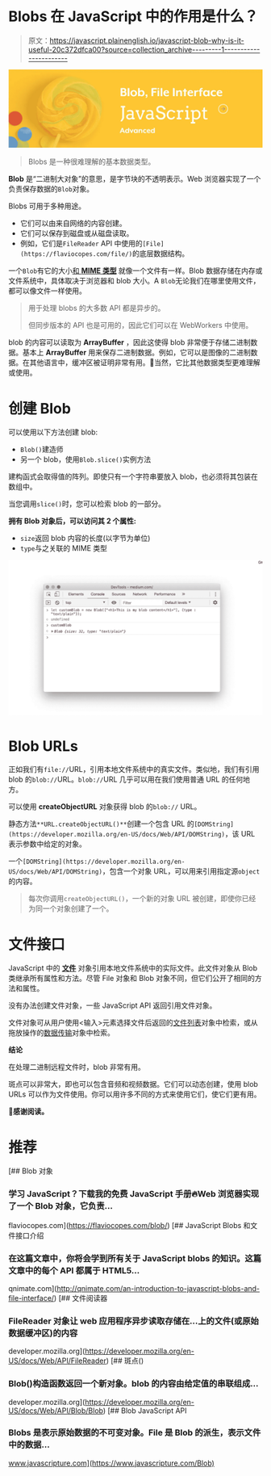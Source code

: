 # Blobs 在 JavaScript 中的作用是什么？

> 原文：<https://javascript.plainenglish.io/javascript-blob-why-is-it-useful-20c372dfca00?source=collection_archive---------1----------------------->

![](img/054e4971705f73a9cac3e4337c6a188f.png)

> Blobs 是一种很难理解的基本数据类型。

**Blob** 是“二进制大对象”的意思，是字节块的不透明表示。Web 浏览器实现了一个负责保存数据的`Blob`对象。

Blobs 可用于多种用途。

*   它们可以由来自网络的内容创建。
*   它们可以保存到磁盘或从磁盘读取。
*   例如，它们是`FileReader` API 中使用的`[File](https://flaviocopes.com/file/)`的底层数据结构。

一个`Blob`有它的大小[和 **MIME 类型**](https://en.wikipedia.org/wiki/Media_type#Common_examples) 就像一个文件有一样。Blob 数据存储在内存或文件系统中，具体取决于浏览器和 blob 大小。A `Blob`无论我们在哪里使用文件，都可以像文件一样使用。

> 用于处理 blobs 的大多数 API 都是异步的。
> 
> 但同步版本的 API 也是可用的，因此它们可以在 WebWorkers 中使用。

blob 的内容可以读取为 **ArrayBuffer** ，因此这使得 blob 非常便于存储二进制数据。基本上 **ArrayBuffer** 用来保存二进制数据。例如，它可以是图像的二进制数据。在其他语言中，缓冲区被证明非常有用。🙂当然，它比其他数据类型更难理解或使用。

# 创建 Blob

可以使用以下方法创建 blob:

*   `Blob()`建造师
*   另一个 blob，使用`Blob.slice()`实例方法

建构函式会取得值的阵列。即使只有一个字符串要放入 blob，也必须将其包装在数组中。

当您调用`slice()`时，您可以检索 blob 的一部分。

**拥有 Blob 对象后，可以访问其 2 个属性:**

*   `size`返回 blob 内容的长度(以字节为单位)
*   `type`与之关联的 MIME 类型

![](img/60b93167a0f7869826ff2f51c7403cf5.png)

# Blob URLs

正如我们有`file://`URL，引用本地文件系统中的真实文件。类似地，我们有引用 blob 的`blob://`URL。`blob://`URL 几乎可以用在我们使用普通 URL 的任何地方。

可以使用 **createObjectURL** 对象获得 blob 的`blob://` URL。

静态方法`**URL.createObjectURL()**`创建一个包含 URL 的`[DOMString](https://developer.mozilla.org/en-US/docs/Web/API/DOMString)`，该 URL 表示参数中给定的对象。

一个`[DOMString](https://developer.mozilla.org/en-US/docs/Web/API/DOMString)`，包含一个对象 URL，可以用来引用指定源`object`的内容。

> 每次你调用`createObjectURL()`，一个新的对象 URL 被创建，即使你已经为同一个对象创建了一个。

# 文件接口

JavaScript 中的 [**文件**](https://developer.mozilla.org/en-US/docs/Web/API/File) 对象引用本地文件系统中的实际文件。此文件对象从 Blob 类继承所有属性和方法。尽管 File 对象和 Blob 对象不同，但它们公开了相同的方法和属性。

没有办法创建文件对象，一些 JavaScript API 返回引用文件对象。

文件对象可从用户使用<输入>元素选择文件后返回的[文件列表](https://developer.mozilla.org/en-US/docs/Web/API/FileList)对象中检索，或从拖放操作的[数据传输](https://developer.mozilla.org/en-US/docs/Web/API/DataTransfer)对象中检索。

**结论**

在处理二进制远程文件时，blob 非常有用。

斑点可以非常大，即也可以包含音频和视频数据。它们可以动态创建，使用 blob URLs 可以作为文件使用。你可以用许多不同的方式来使用它们，使它们更有用。

🙂**感谢阅读。**

# 推荐

[](https://flaviocopes.com/blob/) [## Blob 对象

### 学习 JavaScript？下载我的免费 JavaScript 手册🔥Web 浏览器实现了一个 Blob 对象，它负责…

flaviocopes.com](https://flaviocopes.com/blob/) [](http://qnimate.com/an-introduction-to-javascript-blobs-and-file-interface/) [## JavaScript Blobs 和文件接口介绍

### 在这篇文章中，你将会学到所有关于 JavaScript blobs 的知识。这篇文章中的每个 API 都属于 HTML5…

qnimate.com](http://qnimate.com/an-introduction-to-javascript-blobs-and-file-interface/) [](https://developer.mozilla.org/en-US/docs/Web/API/FileReader) [## 文件阅读器

### FileReader 对象让 web 应用程序异步读取存储在…上的文件(或原始数据缓冲区)的内容

developer.mozilla.org](https://developer.mozilla.org/en-US/docs/Web/API/FileReader) [](https://developer.mozilla.org/en-US/docs/Web/API/Blob/Blob) [## 斑点()

### Blob()构造函数返回一个新对象。blob 的内容由给定值的串联组成…

developer.mozilla.org](https://developer.mozilla.org/en-US/docs/Web/API/Blob/Blob)  [## Blob JavaScript API

### Blobs 是表示原始数据的不可变对象。File 是 Blob 的派生，表示文件中的数据…

www.javascripture.com](https://www.javascripture.com/Blob)